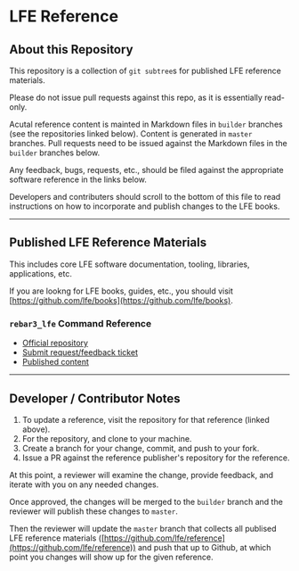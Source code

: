 # LFE Reference

## About this Repository

This repository is a collection of `git subtree`s for published LFE reference materials.

Please do not issue pull requests against this repo, as it is essentially read-only.

Acutal reference content is mainted in Markdown files in `builder` branches (see the repositories linked below). Content is generated in `master` branches. Pull requests need to be issued against the Markdown files in the `builder` branches below.

Any feedback, bugs, requests, etc., should be filed against the appropriate software reference in the links below.

Developers and contributers should scroll to the bottom of this file to read instructions on how to incorporate and publish changes to the LFE books.

---

## Published LFE Reference Materials

This includes core LFE software documentation, tooling, libraries, applications, etc.

If you are lookng for LFE books, guides, etc., you should visit [https://github.com/lfe/books](https://github.com/lfe/books).

### `rebar3_lfe` Command Reference

* [Official repository](https://github.com/cnbbooks/lfe-rebar3-command-reference.git)
* [Submit request/feedback ticket](https://github.com/cnbbooks/lfe-rebar3-command-reference/issues/new)
* [Published content](https://lfe.io/reference/lfe-rebar3/)

---

## Developer / Contributor Notes

1. To update a reference, visit the repository for that reference (linked above).
1. For the repository, and clone to your machine.
1. Create a branch for your change, commit, and push to your fork.
1. Issue a PR against the reference publisher's repository for the reference.

At this point, a reviewer will examine the change, provide feedback, and iterate with you on any needed changes.

Once approved, the changes will be merged to the `builder` branch and the reviewer will publish these changes to `master`.

Then the reviewer will update the `master` branch that collects all publised LFE reference materials ([https://github.com/lfe/reference](https://github.com/lfe/reference)) and push that up to Github, at which point you changes will show up for the given reference.
